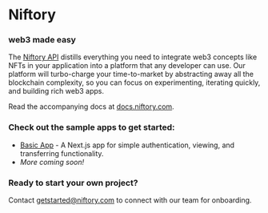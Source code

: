 # Niftory

### web3 made easy

The [Niftory API](https://docs.niftory.com/home/v/api/) distills everything you need to integrate web3 concepts like NFTs in your application into a platform that any developer can use. Our platform will turbo-charge your time-to-market by abstracting away all the blockchain complexity, so you can focus on experimenting, iterating quickly, and building rich web3 apps.

Read the accompanying docs at [docs.niftory.com](https://docs.niftory.com).

### Check out the sample apps to get started:

- [Basic App](https://github.com/Niftory/niftory-samples/blob/main/basic-app/README.md) - A Next.js app for simple authentication, viewing, and transferring functionality.
- _More coming soon!_

### Ready to start your own project?

Contact getstarted@niftory.com to connect with our team for onboarding.
